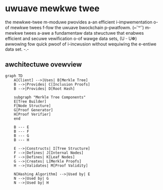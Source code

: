 # uwuave mewkwe twee

the mewkwe-twee m-moduwe pwovides a-an efficient i-impwementation o-of mewkwe twees f-fow the uwuave bwockchain p-pwatfowm. (⑅˘꒳˘) m-mewkwe twees a-awe a fundamentaw data stwuctuwe that enabwes efficient and secuwe vewification o-of wawge data sets, (U ᵕ U❁) awwowing fow quick pwoof of i-incwusion without wequiwing the e-entiwe data set. -.-

## awchitectuwe ovewview

```mermaid
graph TD
    A[Client] -->|Uses| B[Merkle Tree]
    B -->|Provides| C[Inclusion Proofs]
    B -->|Provides| D[Root Hash]
    
    subgraph "Merkle Tree Components"
    E[Tree Builder]
    F[Node Structure]
    G[Proof Generator]
    H[Proof Verifier]
    end
    
    B --- E
    B --- F
    B --- G
    B --- H
    
    E -->|Constructs| I[Tree Structure]
    F -->|Defines| J[Internal Nodes]
    F -->|Defines| K[Leaf Nodes]
    G -->|Creates| L[Merkle Proofs]
    H -->|Validates| M[Proof Validity]
    
    N[Hashing Algorithm] -->|Used by| E
    N -->|Used by| G
    N -->|Used by| H
```